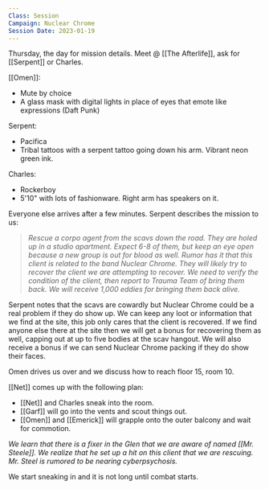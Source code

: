 ```yaml
---
Class: Session
Campaign: Nuclear Chrome
Session Date: 2023-01-19
---
```

Thursday, the day for mission details. Meet @ [[The Afterlife]], ask for [[Serpent]] or Charles.

[[Omen]]:
- Mute by choice
- A glass mask with digital lights in place of eyes that emote like expressions (Daft Punk)

Serpent:
- Pacifica
- Tribal tattoos with a serpent tattoo going down his arm. Vibrant neon green ink.

Charles:
- Rockerboy
- 5'10" with lots of fashionware. Right arm has speakers on it.

Everyone else arrives after a few minutes. Serpent describes the mission to us:
> *Rescue a corpo agent from the scavs down the road. They are holed up in a studio apartment. Expect 6-8 of them, but keep an eye open because a new group is out for blood as well. Rumor has it that this client is related to the band Nuclear Chrome. They will likely try to recover the client we are attempting to recover. We need to verify the condition of the client, then report to Trauma Team of bring them back. We will receive 1,000 eddies for bringing them back alive.*

Serpent notes that the scavs are cowardly but Nuclear Chrome could be a real problem if they do show up. We can keep any loot or information that we find at the site, this job only cares that the client is recovered. If we find anyone else there at the site then we will get a bonus for recovering them as well, capping out at up to five bodies at the scav hangout. We will also receive a bonus if we can send Nuclear Chrome packing if they do show their faces.

Omen drives us over and we discuss how to reach floor 15, room 10.

[[Net]] comes up with the following plan:
- [[Net]] and Charles sneak into the room.
- [[Garf]] will go into the vents and scout things out.
- [[Omen]] and [[Emerick]] will grapple onto the outer balcony and wait for commotion.

*We learn that there is a fixer in the Glen that we are aware of named [[Mr. Steele]]. We realize that he set up a hit on this client that we are rescuing. Mr. Steel is rumored to be nearing cyberpsychosis.*

We start sneaking in and it is not long until combat starts.